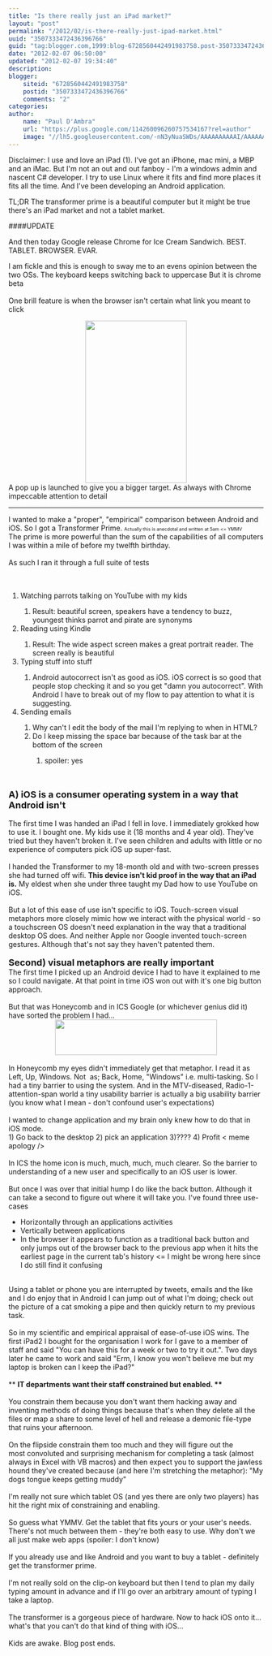 ```yaml
---
title: "Is there really just an iPad market?"
layout: "post"
permalink: "/2012/02/is-there-really-just-ipad-market.html"
uuid: "3507333472436396766"
guid: "tag:blogger.com,1999:blog-6728560442491983758.post-3507333472436396766"
date: "2012-02-07 06:50:00"
updated: "2012-02-07 19:34:40"
description: 
blogger:
    siteid: "6728560442491983758"
    postid: "3507333472436396766"
    comments: "2"
categories: 
author: 
    name: "Paul D'Ambra"
    url: "https://plus.google.com/114260096260757534167?rel=author"
    image: "//lh5.googleusercontent.com/-nN3yNuaSWDs/AAAAAAAAAAI/AAAAAAAABQU/ESeyTW5Duf0/s512-c/photo.jpg"
---
```


Disclaimer: I use and love an iPad (1). I've got an iPhone, mac mini, a MBP and an iMac. But I'm not an out and out fanboy - I'm a windows admin and nascent C# developer. I try to use Linux where it fits and find more places it fits all the time. And I've been developing an Android application.

TL;DR The transformer prime is a beautiful computer but it might be true there's an iPad market and not a tablet market.

####UPDATE

And then today Google release Chrome for Ice Cream Sandwich. BEST. TABLET. BROWSER. EVAR.

<!--more-->

I am fickle and this is enough to sway me to an evens opinion between the two OSs. The keyboard keeps switching back to uppercase But it is chrome beta <br /><br />One brill feature is when the browser isn't certain what link you meant to click<br /><div class="separator" style="clear: both; text-align: center;"><a href="http://4.bp.blogspot.com/-uzlphZanh9k/TzF8dUNmjRI/AAAAAAAAAbs/BjhbqhoQIE4/s1600/Screenshot_2012-02-07-19-24-21.jpg" imageanchor="1" style="margin-left: 1em; margin-right: 1em;"><img border="0" height="320" src="http://4.bp.blogspot.com/-uzlphZanh9k/TzF8dUNmjRI/AAAAAAAAAbs/BjhbqhoQIE4/s320/Screenshot_2012-02-07-19-24-21.jpg" width="200" /></a></div>A pop up is launched to give you a bigger target. As always with Chrome impeccable attention to detail<br /><hr />I wanted to make a "proper", "empirical" comparison between Android and iOS. So I got a Transformer Prime. <span style="font-size: xx-small;">Actually this is anecdotal and written at 5am &lt;= YMMV</span><br /><div>The prime is more powerful than the sum of the capabilities of all computers I was within a mile of before my twelfth birthday.<br /><br />As such I ran it through a full suite of tests<br /><br /><br /><ol><li>Watching parrots talking on YouTube with my kids</li><ol><li>Result: beautiful screen, speakers have a tendency to buzz, youngest thinks parrot and pirate are synonyms</li></ol><li>Reading using Kindle</li><ol><li>Result: The wide aspect screen makes a great portrait reader. The screen really is beautiful</li></ol><li>Typing stuff into stuff</li><ol><li>Android autocorrect isn't as good as iOS. iOS correct is so good that people stop checking it and so you get "damn you autocorrect". With Android I have to break out of my flow to pay attention to what it is suggesting.</li></ol><li>Sending emails</li><ol><li>Why can't I edit the body of the mail I'm replying to when in HTML?</li><li>Do I keep missing the space bar because of the task bar at the bottom of the screen</li><ol><li>spoiler: yes</li></ol></ol></ol><br /><br /><div><div><div><b><span style="font-size: large;">A) iOS is a consumer operating system in a way that Android isn't</span></b></div></div></div><div><br /></div><div>The first time I was handed an iPad I fell in love. I immediately grokked how to use it. I bought one. My kids use it (18 months and 4 year old). They've tried but they haven't broken it. I've seen children and adults with little or no experience of computers pick iOS up super-fast.</div><div><br /></div><div>I handed the Transformer to my 18-month old and with two-screen presses she had turned off wifi. <b>This device isn't kid proof in the way that an iPad is.</b> My eldest when she under three taught my Dad how to use YouTube on iOS.</div><div><br /></div><div>But a lot of this ease of use isn't specific to iOS. Touch-screen visual metaphors more closely mimic how we interact with the physical world - so a touchscreen OS doesn't need explanation in the way that a traditional desktop OS does. And&nbsp;neither Apple nor Google invented touch-screen gestures. Although that's not say they haven't patented them.</div><div><br /></div><div><b><span style="font-size: large;">Second) visual metaphors are really important</span></b></div><div>The first time I picked up an Android device I had to have it explained to me so I could navigate. At that point in time iOS won out with it's one big button approach.</div><div><br /></div><div>But that was Honeycomb and in ICS Google (or whichever genius did it) have sorted the problem I had...</div><div class="separator" style="clear: both; text-align: center;"><a href="http://2.bp.blogspot.com/-2M-IxfjEhzk/TzDA6T-sHCI/AAAAAAAAAac/4vc6orMDJGI/s1600/android-icons.jpg" imageanchor="1" style="margin-left: 1em; margin-right: 1em;"><img border="0" height="70" src="http://2.bp.blogspot.com/-2M-IxfjEhzk/TzDA6T-sHCI/AAAAAAAAAac/4vc6orMDJGI/s320/android-icons.jpg" width="320" /></a></div><div><br /></div><div>In Honeycomb my eyes didn't immediately get that metaphor. I read it as Left, Up, Windows. Not &nbsp;as; Back, Home, "Windows" i.e. multi-tasking. So I had a tiny barrier to using the system. And in the MTV-diseased, Radio-1-attention-span world a tiny usability barrier is actually a big usability barrier (you know what I mean - don't confound user's expectations)</div><div><br /></div><div>I wanted to change application and my brain only knew how to do that in iOS mode.&nbsp;</div><div>1) Go back to the desktop 2) pick an application 3)???? 4) Profit &lt; meme apology /&gt;</div><div><br /></div><div>In ICS the home icon is much, much, much, much clearer. So the barrier to understanding of a new user and specifically to an iOS user is lower.</div><div><br /></div><div>But once I was over that initial hump I do like the back button. Although it can take a second to figure out where it will take you. I've found three use-cases</div><div><ul><li>Horizontally through an applications activities</li><li>Vertically between applications</li><li>In the browser it appears to function as a traditional back button and only jumps out of the browser back to the previous app when it hits the earliest page in the current tab's history &lt;= I might be wrong here since I do still find it confusing</li></ul></div><div><br /></div><div>Using a tablet or phone you are interrupted by tweets, emails and the like and I do enjoy that in Android I can jump out of what I'm doing; check out the picture of a cat smoking a pipe and then quickly return to my previous task.</div><div><br /></div><div>So in my scientific and empirical&nbsp;appraisal&nbsp;of ease-of-use iOS wins. The first iPad2 I bought for the organisation I work for I gave to a member of staff and said "You can have this for a week or two to try it out.". Two days later he came to work and said "Erm, I know you won't believe me but my laptop is broken can I keep the iPad?"</div><div><br /></div><div>**&nbsp;<b>IT departments want their staff constrained but enabled. **</b></div><div><br /></div><div>You constrain them because you don't want them hacking away and inventing methods of doing things because that's when they delete all the files or map a share to some level of hell and release a demonic file-type that ruins your afternoon.</div><div><br /></div><div>On the flipside constrain them too much and they will figure out the most&nbsp;convoluted and surprising mechanism for completing a task (almost always in Excel with VB macros) and then expect you to support the jawless hound they've created because (and here I'm stretching the metaphor): "My dogs tongue keeps getting muddy"</div><div><br />I'm really not sure which tablet OS (and yes there are only two players) has hit the right mix of constraining and enabling.<br /><br /></div><div>So guess what YMMV. Get the tablet that fits yours or your user's needs. There's not much between them - they're both easy to use. Why don't we all just make web apps (spoiler: I don't know)</div></div><div><br /></div><div>If you already use and like Android and you want to buy a tablet - definitely get the transformer prime.&nbsp;</div><div><br /></div><div>I'm not really sold on the clip-on keyboard but then I tend to plan my daily typing amount in advance and if I'll go over an arbitrary amount of typing I take a laptop.</div><div><br /></div><div>The transformer is a gorgeous piece of hardware. Now to hack iOS onto it... what's that you can't do that kind of thing with iOS...</div><div><br /></div><div>Kids are awake. Blog post ends.</div><div><br /></div>
</div>